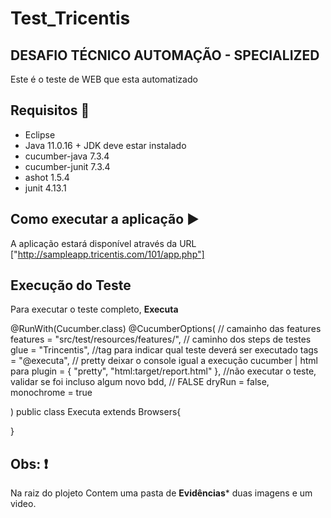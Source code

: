 # Test_Tricentis

## DESAFIO TÉCNICO AUTOMAÇÃO - SPECIALIZED
Este é o teste de WEB que esta automatizado

##  Requisitos :book:
 
 * Eclipse
 * Java 11.0.16 + JDK deve estar instalado
 * cucumber-java 7.3.4
 * cucumber-junit 7.3.4
 * ashot 1.5.4
 * junit 4.13.1
 
 ## Como executar a aplicação :arrow_forward:
 A aplicação estará disponível através da URL ["http://sampleapp.tricentis.com/101/app.php"]


## Execução do Teste
 Para executar o teste completo, **Executa**

@RunWith(Cucumber.class)
@CucumberOptions(
		 // camainho das features
		 features = "src/test/resources/features/",
		// caminho dos steps de testes
		 glue = "Trincentis",
		//tag para indicar qual teste deverá ser executado
		 tags = "@executa",
		// pretty deixar o console igual a execução cucumber | html para
		 plugin = { "pretty", "html:target/report.html" },
		 //não executar o teste, validar se foi incluso algum novo bdd,
		 // FALSE
		 dryRun = false,
		 monochrome = true
		
		
)
public class Executa extends Browsers{

}


## Obs: :exclamation:
  Na raiz do plojeto Contem uma pasta de 
**Evidências*** duas imagens e um video.
